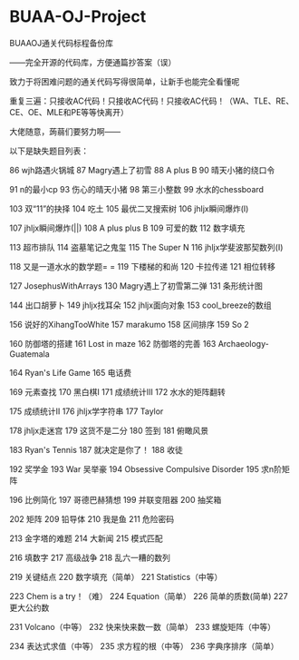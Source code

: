 # BUAA-OJ-Project
BUAAOJ通关代码标程备份库

——完全开源的代码库，方便通篇抄答案（误）

致力于将困难问题的通关代码写得很简单，让新手也能完全看懂呢

重复三遍：只接收AC代码！只接收AC代码！只接收AC代码！（WA、TLE、RE、CE、OE、MLE和PE等等快离开）

大佬随意，蒟蒻们要努力啊——

以下是缺失题目列表：

86 wjh路遇火锅城 87 Magry遇上了初雪 88 A plus B 90 晴天小猪的绕口令 

91 n的最小cp 93 伤心的晴天小猪 98 第三小整数 99 水水的chessboard

103 双“11”的抉择 104 吃土 105 最优二叉搜索树 106 jhljx瞬间爆炸(I)

107 jhljx瞬间爆炸(||) 108 A plus plus B 109 可爱的数 112 数字填充

113 超市排队 114 盗墓笔记之鬼玺 115 The Super N 116 jhljx学斐波那契数列(I)

118	又是一道水水的数学题= = 119	下楼梯的和尚 120 卡拉传递 121 相位转移

127	JosephusWithArrays 130 Magry遇上了初雪第二弹 131 条形统计图

144	出口胡萝卜 149	jhljx找耳朵 152	jhljx面向对象 153	cool_breeze的数组

156	说好的XihangTooWhite 157	marakumo 158 区间排序 159 So 2

160	防御塔的搭建 161 Lost in maze 162	防御塔的完善 163 Archaeology-Guatemala

164	Ryan's Life Game 165 电话费

169	元素查找 170 黑白棋I 171 成绩统计III 172 水水的矩阵翻转

175	成绩统计II 176 jhljx学字符串 177 Taylor

178	jhljx走迷宫 179 这货不是二分 180	签到 181 俯瞰风景

183	Ryan's Tennis 187	就决定是你了！ 188 收徒

192	奖学金 193	War	吴举豪 194	Obsessive Compulsive Disorder 195	求n阶矩阵

196	比例简化 197	哥德巴赫猜想 199 并联变阻器 200	抽奖箱

202 矩阵 209 铅导体 210 我是鱼 211 危险密码

213	金字塔的难题 214 大新闻 215 模式匹配

216 填数字 217 高级战争 218 乱六一糟的数列

219 关键结点 220 数字填充（简单） 221 Statistics（中等）

223	Chem is a try！（难） 224	Equation（简单） 226	简单的质数(简单) 227	更大公约数	

231	Volcano（中等） 232	快来快来数一数（简单） 233	螺旋矩阵（中等）

234	表达式求值（中等） 235	求方程的根（中等） 236	字典序排序（简单）	


